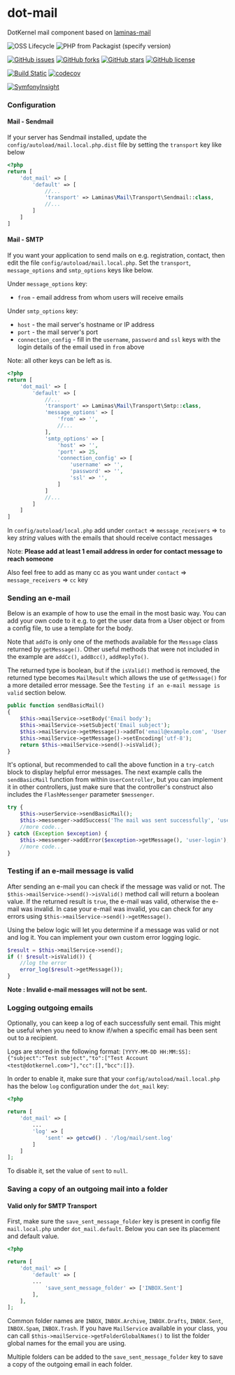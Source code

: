 # dot-mail

DotKernel mail component based on [laminas-mail](https://github.com/laminas/laminas-mail)


![OSS Lifecycle](https://img.shields.io/osslifecycle/dotkernel/dot-mail)
![PHP from Packagist (specify version)](https://img.shields.io/packagist/php-v/dotkernel/dot-mail/4.1.1)

[![GitHub issues](https://img.shields.io/github/issues/dotkernel/dot-mail)](https://github.com/dotkernel/dot-mail/issues)
[![GitHub forks](https://img.shields.io/github/forks/dotkernel/dot-mail)](https://github.com/dotkernel/dot-mail/network)
[![GitHub stars](https://img.shields.io/github/stars/dotkernel/dot-mail)](https://github.com/dotkernel/dot-mail/stargazers)
[![GitHub license](https://img.shields.io/github/license/dotkernel/dot-mail)](https://github.com/dotkernel/dot-mail/blob/4.0/LICENSE.md)

[![Build Static](https://github.com/dotkernel/dot-mail/actions/workflows/continuous-integration.yml/badge.svg?branch=4.0)](https://github.com/dotkernel/dot-mail/actions/workflows/continuous-integration.yml)
[![codecov](https://codecov.io/gh/dotkernel/dot-mail/branch/4.0/graph/badge.svg?token=G51NEHYKD3)](https://codecov.io/gh/dotkernel/dot-mail)

[![SymfonyInsight](https://insight.symfony.com/projects/1995ea7c-3b34-4eee-ac48-3571860d0307/big.svg)](https://insight.symfony.com/projects/1995ea7c-3b34-4eee-ac48-3571860d0307)


### Configuration

#### Mail - Sendmail
If your server has Sendmail installed, update the `config/autoload/mail.local.php.dist` file by setting the `transport` key like below

```php
<?php
return [
    'dot_mail' => [
        'default' => [
            //...
            'transport' => Laminas\Mail\Transport\Sendmail::class,
            //...
        ]
    ]
]
```

#### Mail - SMTP
If you want your application to send mails on e.g. registration, contact, then edit the file `config/autoload/mail.local.php`.  Set the `transport`, `message_options` and `smtp_options` keys like below.

Under `message_options` key:

- `from` - email address from whom users will receive emails

Under `smtp_options` key:

- `host` - the mail server's hostname or IP address
- `port` - the mail server's port
- `connection_config` - fill in the `username`, `password` and `ssl` keys with the login details of the email used in `from` above

Note: all other keys can be left as is.

```php
<?php
return [
    'dot_mail' => [
        'default' => [
            //...
            'transport' => Laminas\Mail\Transport\Smtp::class,
            'message_options' => [
                'from' => '',
                //...
            ],
            'smtp_options' => [
                'host' => '',
                'port' => 25,
                'connection_config' => [
                    'username' => '',
                    'password' => '',
                    'ssl' => '',
                ]
            ]
            //...
        ]
    ]
]
```

In `config/autoload/local.php` add under `contact` => `message_receivers` => `to` key *string* values with the emails that should receive contact messages

Note: **Please add at least 1 email address in order for contact message to reach someone**

Also feel free to add as many cc as you want under `contact` => `message_receivers` => `cc` key

### Sending an e-mail

Below is an example of how to use the email in the most basic way. You can add your own code to it e.g. to get the user data from a User object or from a config file, to use a template for the body.

Note that `addTo` is only one of the methods available for the `Message` class returned by `getMessage()`. Other useful methods that were not included in the example are `addCc()`, `addBcc()`, `addReplyTo()`.

The returned type is boolean, but if the `isValid()` method is removed, the returned type becomes `MailResult` which allows the use of `getMessage()` for a more detailed error message. See the `Testing if an e-mail message is valid` section below.

```php
public function sendBasicMail()
{
    $this->mailService->setBody('Email body');
    $this->mailService->setSubject('Email subject');
    $this->mailService->getMessage()->addTo('email@example.com', 'User name');
    $this->mailService->getMessage()->setEncoding('utf-8');
    return $this->mailService->send()->isValid();
}
```

It's optional, but recommended to call the above function in a `try-catch` block to display helpful error messages. The next example calls the `sendBasicMail` function from within `UserController`, but you can implement it in other controllers, just make sure that the controller's construct also includes the `FlashMessenger` parameter `$messenger`.

```php
try {
    $this->userService->sendBasicMail();
    $this->messenger->addSuccess('The mail was sent successfully', 'user-login');
    //more code...
} catch (Exception $exception) {
    $this->messenger->addError($exception->getMessage(), 'user-login');
    //more code...
}
```

### Testing if an e-mail message is valid

After sending an e-mail you can check if the message was valid or not.
The `$this->mailService->send()->isValid()` method call will return a boolean value.
If the returned result is `true`, the e-mail was valid, otherwise the e-mail was invalid.
In case your e-mail was invalid, you can check for any errors using `$this->mailService->send()->getMessage()`.

Using the below logic will let you determine if a message was valid or not and log it.
You can implement your own custom error logging logic.

```php
$result = $this->mailService->send();
if (! $result->isValid()) {
    //log the error
    error_log($result->getMessage());
}
```

**Note : Invalid e-mail messages will not be sent.**


### Logging outgoing emails

Optionally, you can keep a log of each successfully sent email. This might be useful when you need to know if/when a specific email has been sent out to a recipient.

Logs are stored in the following format: `[YYYY-MM-DD HH:MM:SS]: {"subject":"Test subject","to":["Test Account <test@dotkernel.com>"],"cc":[],"bcc":[]}`.

In order to enable it, make sure that your `config/autoload/mail.local.php` has the below `log` configuration under the `dot_mail` key:

```php
<?php

return [
    'dot_mail' => [
        ...
        'log' => [
            'sent' => getcwd() . '/log/mail/sent.log'
        ]
    ]
];
```
To disable it, set the value of `sent` to `null`.

### Saving a copy of an outgoing mail into a folder
#### Valid only for SMTP Transport

First, make sure the `save_sent_message_folder` key is present in config file `mail.local.php` under `dot_mail.default`. Below you can see its placement and default value.

```php
<?php

return [
    'dot_mail' => [
        'default' => [
        ...
            'save_sent_message_folder' => ['INBOX.Sent']
        ],
    ],
];
```

Common folder names are `INBOX`, `INBOX.Archive`, `INBOX.Drafts`, `INBOX.Sent`, `INBOX.Spam`, `INBOX.Trash`. If you have `MailService` available in your class, you can call `$this->mailService->getFolderGlobalNames()` to list the folder global names for the email you are using.

Multiple folders can be added to the `save_sent_message_folder` key to save a copy of the outgoing email in each folder.
